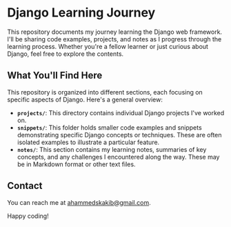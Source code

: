 # Django Learning Journey

This repository documents my journey learning the Django web framework.  I'll be sharing code examples, projects, and notes as I progress through the learning process.  Whether you're a fellow learner or just curious about Django, feel free to explore the contents.

## What You'll Find Here

This repository is organized into different sections, each focusing on specific aspects of Django.  Here's a general overview:

* **`projects/`**: This directory contains individual Django projects I've worked on. 
* **`snippets/`**:  This folder holds smaller code examples and snippets demonstrating specific Django concepts or techniques.  These are often isolated examples to illustrate a particular feature.
* **`notes/`**: This section contains my learning notes, summaries of key concepts, and any challenges I encountered along the way.  These may be in Markdown format or other text files.

 ## Contact

You can reach me at ahammedskakib@gmail.com.

Happy coding!
